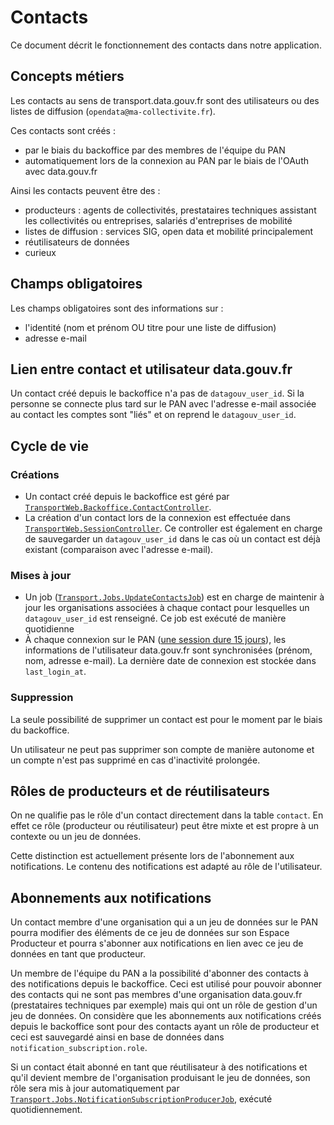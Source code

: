 # Contacts

Ce document décrit le fonctionnement des contacts dans notre application.

## Concepts métiers

Les contacts au sens de transport.data.gouv.fr sont des utilisateurs ou des listes de diffusion (`opendata@ma-collectivite.fr`).

Ces contacts sont créés :
- par le biais du backoffice par des membres de l'équipe du PAN
- automatiquement lors de la connexion au PAN par le biais de l'OAuth avec data.gouv.fr

Ainsi les contacts peuvent être des :
- producteurs : agents de collectivités, prestataires techniques assistant les collectivités ou entreprises, salariés d'entreprises de mobilité
- listes de diffusion : services SIG, open data et mobilité principalement
- réutilisateurs de données
- curieux

## Champs obligatoires

Les champs obligatoires sont des informations sur :
- l'identité (nom et prénom OU titre pour une liste de diffusion)
- adresse e-mail

## Lien entre contact et utilisateur data.gouv.fr

Un contact créé depuis le backoffice n'a pas de `datagouv_user_id`. Si la personne se connecte plus tard sur le PAN avec l'adresse e-mail associée au contact les comptes sont "liés" et on reprend le `datagouv_user_id`.

## Cycle de vie

### Créations

- Un contact créé depuis le backoffice est géré par [`TransportWeb.Backoffice.ContactController`](https://github.com/etalab/transport-site/blob/master/apps/transport/lib/transport_web/controllers/backoffice/contact_controller.ex).
- La création d'un contact lors de la connexion est effectuée dans [`TransportWeb.SessionController`](https://github.com/etalab/transport-site/blob/4698271861462b72ea2eed4c310c301562ad3eee/apps/transport/lib/transport_web/controllers/session_controller.ex#L57). Ce controller est également en charge de sauvegarder un `datagouv_user_id` dans le cas où un contact est déjà existant (comparaison avec l'adresse e-mail).

### Mises à jour

- Un job ([`Transport.Jobs.UpdateContactsJob`](https://github.com/etalab/transport-site/blob/master/apps/transport/lib/jobs/update_contacts_job.ex)) est en charge de maintenir à jour les organisations associées à chaque contact pour lesquelles un `datagouv_user_id` est renseigné. Ce job est exécuté de manière quotidienne
- À chaque connexion sur le PAN ([une session dure 15 jours](https://github.com/etalab/transport-site/blob/4698271861462b72ea2eed4c310c301562ad3eee/apps/transport/lib/transport_web/endpoint.ex#L5-L12)), les informations de l'utilisateur data.gouv.fr sont synchronisées (prénom, nom, adresse e-mail). La dernière date de connexion est stockée dans `last_login_at`.

### Suppression

La seule possibilité de supprimer un contact est pour le moment par le biais du backoffice.

Un utilisateur ne peut pas supprimer son compte de manière autonome et un compte n'est pas supprimé en cas d'inactivité prolongée.

## Rôles de producteurs et de réutilisateurs

On ne qualifie pas le rôle d'un contact directement dans la table `contact`. En effet ce rôle (producteur ou réutilisateur) peut être mixte et est propre à un contexte ou un jeu de données.

Cette distinction est actuellement présente lors de l'abonnement aux notifications. Le contenu des notifications est adapté au rôle de l'utilisateur.

## Abonnements aux notifications

Un contact membre d'une organisation qui a un jeu de données sur le PAN pourra modifier des éléments de ce jeu de données sur son Espace Producteur et pourra s'abonner aux notifications en lien avec ce jeu de données en tant que producteur.

Un membre de l'équipe du PAN a la possibilité d'abonner des contacts à des notifications depuis le backoffice. Ceci est utilisé pour pouvoir abonner des contacts qui ne sont pas membres d'une organisation data.gouv.fr (prestataires techniques par exemple) mais qui ont un rôle de gestion d'un jeu de données. On considère que les abonnements aux notifications créés depuis le backoffice sont pour des contacts ayant un rôle de producteur et ceci est sauvegardé ainsi en base de données dans `notification_subscription.role`.

Si un contact était abonné en tant que réutilisateur à des notifications et qu'il devient membre de l'organisation produisant le jeu de données, son rôle sera mis à jour automatiquement par [`Transport.Jobs.NotificationSubscriptionProducerJob`](https://github.com/etalab/transport-site/blob/master/apps/transport/lib/jobs/notification_subscription_producer_job.ex), exécuté quotidiennement.

